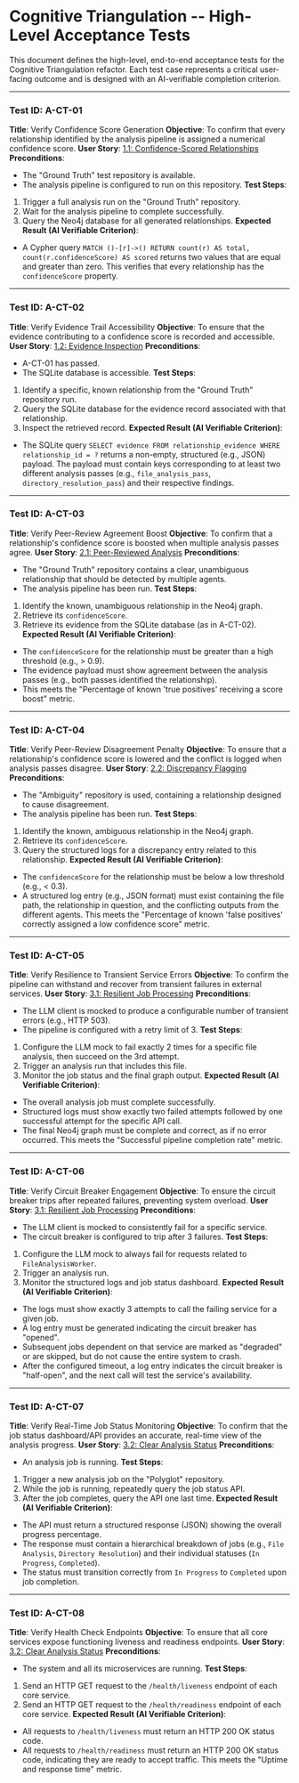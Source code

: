 # Cognitive Triangulation -- High-Level Acceptance Tests

This document defines the high-level, end-to-end acceptance tests for the Cognitive Triangulation refactor. Each test case represents a critical user-facing outcome and is designed with an AI-verifiable completion criterion.

---

### Test ID: A-CT-01
**Title**: Verify Confidence Score Generation
**Objective**: To confirm that every relationship identified by the analysis pipeline is assigned a numerical confidence score.
**User Story**: [1.1: Confidence-Scored Relationships](../../specifications/user_stories/cognitive_triangulation_user_stories.md#story-11-confidence-scored-relationships)
**Preconditions**:
- The "Ground Truth" test repository is available.
- The analysis pipeline is configured to run on this repository.
**Test Steps**:
1. Trigger a full analysis run on the "Ground Truth" repository.
2. Wait for the analysis pipeline to complete successfully.
3. Query the Neo4j database for all generated relationships.
**Expected Result (AI Verifiable Criterion)**:
- A Cypher query `MATCH ()-[r]->() RETURN count(r) AS total, count(r.confidenceScore) AS scored` returns two values that are equal and greater than zero. This verifies that every relationship has the `confidenceScore` property.

---

### Test ID: A-CT-02
**Title**: Verify Evidence Trail Accessibility
**Objective**: To ensure that the evidence contributing to a confidence score is recorded and accessible.
**User Story**: [1.2: Evidence Inspection](../../specifications/user_stories/cognitive_triangulation_user_stories.md#story-12-evidence-inspection)
**Preconditions**:
- A-CT-01 has passed.
- The SQLite database is accessible.
**Test Steps**:
1. Identify a specific, known relationship from the "Ground Truth" repository run.
2. Query the SQLite database for the evidence record associated with that relationship.
3. Inspect the retrieved record.
**Expected Result (AI Verifiable Criterion)**:
- The SQLite query `SELECT evidence FROM relationship_evidence WHERE relationship_id = ?` returns a non-empty, structured (e.g., JSON) payload. The payload must contain keys corresponding to at least two different analysis passes (e.g., `file_analysis_pass`, `directory_resolution_pass`) and their respective findings.

---

### Test ID: A-CT-03
**Title**: Verify Peer-Review Agreement Boost
**Objective**: To confirm that a relationship's confidence score is boosted when multiple analysis passes agree.
**User Story**: [2.1: Peer-Reviewed Analysis](../../specifications/user_stories/cognitive_triangulation_user_stories.md#story-21-peer-reviewed-analysis)
**Preconditions**:
- The "Ground Truth" repository contains a clear, unambiguous relationship that should be detected by multiple agents.
- The analysis pipeline has been run.
**Test Steps**:
1. Identify the known, unambiguous relationship in the Neo4j graph.
2. Retrieve its `confidenceScore`.
3. Retrieve its evidence from the SQLite database (as in A-CT-02).
**Expected Result (AI Verifiable Criterion)**:
- The `confidenceScore` for the relationship must be greater than a high threshold (e.g., > 0.9).
- The evidence payload must show agreement between the analysis passes (e.g., both passes identified the relationship).
- This meets the "Percentage of known 'true positives' receiving a score boost" metric.

---

### Test ID: A-CT-04
**Title**: Verify Peer-Review Disagreement Penalty
**Objective**: To ensure that a relationship's confidence score is lowered and the conflict is logged when analysis passes disagree.
**User Story**: [2.2: Discrepancy Flagging](../../specifications/user_stories/cognitive_triangulation_user_stories.md#story-22-discrepancy-flagging)
**Preconditions**:
- The "Ambiguity" repository is used, containing a relationship designed to cause disagreement.
- The analysis pipeline has been run.
**Test Steps**:
1. Identify the known, ambiguous relationship in the Neo4j graph.
2. Retrieve its `confidenceScore`.
3. Query the structured logs for a discrepancy entry related to this relationship.
**Expected Result (AI Verifiable Criterion)**:
- The `confidenceScore` for the relationship must be below a low threshold (e.g., < 0.3).
- A structured log entry (e.g., JSON format) must exist containing the file path, the relationship in question, and the conflicting outputs from the different agents. This meets the "Percentage of known 'false positives' correctly assigned a low confidence score" metric.

---

### Test ID: A-CT-05
**Title**: Verify Resilience to Transient Service Errors
**Objective**: To confirm the pipeline can withstand and recover from transient failures in external services.
**User Story**: [3.1: Resilient Job Processing](../../specifications/user_stories/cognitive_triangulation_user_stories.md#story-31-resilient-job-processing)
**Preconditions**:
- The LLM client is mocked to produce a configurable number of transient errors (e.g., HTTP 503).
- The pipeline is configured with a retry limit of 3.
**Test Steps**:
1. Configure the LLM mock to fail exactly 2 times for a specific file analysis, then succeed on the 3rd attempt.
2. Trigger an analysis run that includes this file.
3. Monitor the job status and the final graph output.
**Expected Result (AI Verifiable Criterion)**:
- The overall analysis job must complete successfully.
- Structured logs must show exactly two failed attempts followed by one successful attempt for the specific API call.
- The final Neo4j graph must be complete and correct, as if no error occurred. This meets the "Successful pipeline completion rate" metric.

---

### Test ID: A-CT-06
**Title**: Verify Circuit Breaker Engagement
**Objective**: To ensure the circuit breaker trips after repeated failures, preventing system overload.
**User Story**: [3.1: Resilient Job Processing](../../specifications/user_stories/cognitive_triangulation_user_stories.md#story-31-resilient-job-processing)
**Preconditions**:
- The LLM client is mocked to consistently fail for a specific service.
- The circuit breaker is configured to trip after 3 failures.
**Test Steps**:
1. Configure the LLM mock to always fail for requests related to `FileAnalysisWorker`.
2. Trigger an analysis run.
3. Monitor the structured logs and job status dashboard.
**Expected Result (AI Verifiable Criterion)**:
- The logs must show exactly 3 attempts to call the failing service for a given job.
- A log entry must be generated indicating the circuit breaker has "opened".
- Subsequent jobs dependent on that service are marked as "degraded" or are skipped, but do not cause the entire system to crash.
- After the configured timeout, a log entry indicates the circuit breaker is "half-open", and the next call will test the service's availability.

---

### Test ID: A-CT-07
**Title**: Verify Real-Time Job Status Monitoring
**Objective**: To confirm that the job status dashboard/API provides an accurate, real-time view of the analysis progress.
**User Story**: [3.2: Clear Analysis Status](../../specifications/user_stories/cognitive_triangulation_user_stories.md#story-32-clear-analysis-status)
**Preconditions**:
- An analysis job is running.
**Test Steps**:
1. Trigger a new analysis job on the "Polyglot" repository.
2. While the job is running, repeatedly query the job status API.
3. After the job completes, query the API one last time.
**Expected Result (AI Verifiable Criterion)**:
- The API must return a structured response (JSON) showing the overall progress percentage.
- The response must contain a hierarchical breakdown of jobs (e.g., `File Analysis`, `Directory Resolution`) and their individual statuses (`In Progress`, `Completed`).
- The status must transition correctly from `In Progress` to `Completed` upon job completion.

---

### Test ID: A-CT-08
**Title**: Verify Health Check Endpoints
**Objective**: To ensure that all core services expose functioning liveness and readiness endpoints.
**User Story**: [3.2: Clear Analysis Status](../../specifications/user_stories/cognitive_triangulation_user_stories.md#story-32-clear-analysis-status)
**Preconditions**:
- The system and all its microservices are running.
**Test Steps**:
1. Send an HTTP GET request to the `/health/liveness` endpoint of each core service.
2. Send an HTTP GET request to the `/health/readiness` endpoint of each core service.
**Expected Result (AI Verifiable Criterion)**:
- All requests to `/health/liveness` must return an HTTP 200 OK status code.
- All requests to `/health/readiness` must return an HTTP 200 OK status code, indicating they are ready to accept traffic. This meets the "Uptime and response time" metric.